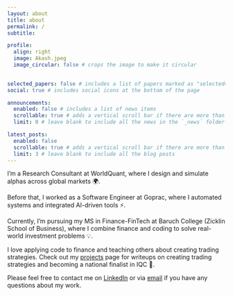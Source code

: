 ```yaml
---
layout: about
title: about
permalink: /
subtitle: 

profile:
  align: right
  image: Akash.jpeg
  image_circular: false # crops the image to make it circular
  

selected_papers: false # includes a list of papers marked as "selected={true}"
social: true # includes social icons at the bottom of the page

announcements:
  enabled: false # includes a list of news items
  scrollable: true # adds a vertical scroll bar if there are more than 3 news items
  limit: 0 # leave blank to include all the news in the `_news` folder

latest_posts:
  enabled: false
  scrollable: true # adds a vertical scroll bar if there are more than 3 new posts items
  limit: 3 # leave blank to include all the blog posts
---
```


I’m a Research Consultant at WorldQuant, where I design and simulate alphas across global markets 🌍.

Before that, I worked as a Software Engineer at Goprac, where I automated systems and integrated AI-driven tools ⚡.

Currently, I’m pursuing my MS in Finance-FinTech at Baruch College (Zicklin School of Business), where I combine finance and coding to solve real-world investment problems 💡.

I love applying code to finance and teaching others about creating trading strategies. Check out my [projects](/ai-folio/projects/) page for writeups on creating trading strategies and becoming a national finalist in IQC 🚀.

Please feel free to contact me on [LinkedIn](https://www.linkedin.com/in/karmakarakash659/) or via [email](mailto:glazar.karmakarakash659@gmail.com) if you have any questions about my work.


<!--  [Font Awesome icons](https://fontawesome.com/)  [Academicons](https://jpswalsh.github.io/academicons/) -->
